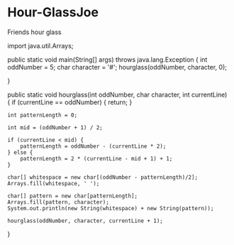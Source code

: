 # Hour-GlassJoe
Friends hour glass

import java.util.Arrays;

public static void main(String[] args) throws java.lang.Exception {
    int oddNumber = 5;
    char character = '#';
    hourglass(oddNumber, character, 0);

} 

public static void hourglass(int oddNumber, char character, int currentLine) {
    if (currentLine == oddNumber) {
        return;
    }

    int patternLength = 0;

    int mid = (oddNumber + 1) / 2;

    if (currentLine < mid) {
        patternLength = oddNumber - (currentLine * 2);
    } else {
        patternLength = 2 * (currentLine - mid + 1) + 1;
    }

    char[] whitespace = new char[(oddNumber - patternLength)/2];
    Arrays.fill(whitespace, ' ');

    char[] pattern = new char[patternLength];
    Arrays.fill(pattern, character);
    System.out.println(new String(whitespace) + new String(pattern));

    hourglass(oddNumber, character, currentLine + 1);
}
